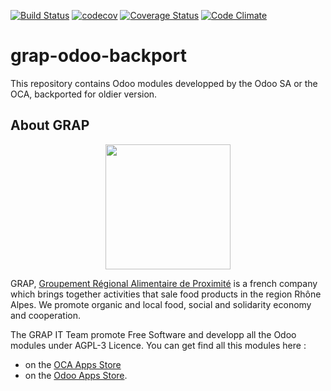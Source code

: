 [![Build Status](https://travis-ci.org/grap/grap-odoo-backport.svg?branch=12.0)](https://travis-ci.org/grap/grap-odoo-backport?branch=12.0)
[![codecov](https://codecov.io/gh/grap/grap-odoo-backport/branch/12.0/graph/badge.svg)](https://codecov.io/gh/grap/grap-odoo-backport)
[![Coverage Status](https://coveralls.io/repos/github/grap/grap-odoo-backport/badge.svg?branch=12.0)](https://coveralls.io/github/grap/grap-odoo-backport?branch=12.0)
[![Code Climate](https://codeclimate.com/github/grap/grap-odoo-backport/badges/gpa.svg)](https://codeclimate.com/github/grap/grap-odoo-backport)


# grap-odoo-backport

This repository contains Odoo modules developped by the Odoo SA or the OCA,
backported for oldier version.

## About GRAP

<p align="center">
   <img src="http://www.grap.coop/wp-content/uploads/2016/11/GRAP.png" width="200"/>
</p>

GRAP, [Groupement Régional Alimentaire de Proximité](http://www.grap.coop) is a
french company which brings together activities that sale food products in the
region Rhône Alpes. We promote organic and local food, social and solidarity
economy and cooperation.

The GRAP IT Team promote Free Software and developp all the Odoo modules under
AGPL-3 Licence. You can get find all this modules here :
* on the [OCA Apps Store](https://odoo-community.org/shop?&search=GRAP)
* on the [Odoo Apps Store](https://www.odoo.com/apps/modules/browse?author=GRAP).
